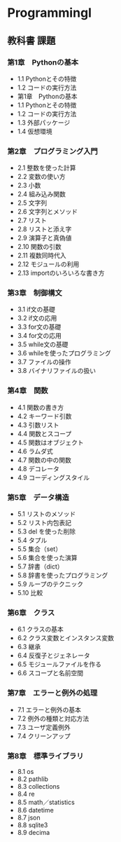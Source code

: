 # ProgrammingⅠ
## 教科書 課題
### 第1章　Pythonの基本
 - 1.1 Pythonとその特徴
 - 1.2 コードの実行方法
 - 第1章　Pythonの基本
 - 1.1 Pythonとその特徴
 - 1.2 コードの実行方法
 - 1.3 外部パッケージ
 - 1.4 仮想環境
### 第2章　プログラミング入門
 - 2.1 整数を使った計算
 - 2.2 変数の使い方
 - 2.3 小数
 - 2.4 組み込み関数
 - 2.5 文字列
 - 2.6 文字列とメソッド
 - 2.7 リスト
 - 2.8 リストと添え字
 - 2.9 演算子と真偽値
 - 2.10 関数の引数
 - 2.11 複数同時代入
 - 2.12 モジュールの利用
 - 2.13 importのいろいろな書き方
### 第3章　制御構文
 - 3.1 if文の基礎
 - 3.2 if文の応用
 - 3.3 for文の基礎
 - 3.4 for文の応用
 - 3.5 while文の基礎
 - 3.6 whileを使ったプログラミング
 - 3.7 ファイルの操作
 - 3.8 バイナリファイルの扱い
### 第4章　関数
 - 4.1 関数の書き方
 - 4.2 キーワード引数
 - 4.3 引数リスト
 - 4.4 関数とスコープ
 - 4.5 関数はオブジェクト
 - 4.6 ラムダ式
 - 4.7 関数の中の関数
 - 4.8 デコレータ
 - 4.9 コーディングスタイル
### 第5章　データ構造
 - 5.1 リストのメソッド
 - 5.2 リスト内包表記
 - 5.3 del を使った削除
 - 5.4 タプル
 - 5.5 集合（set）
 - 5.6 集合を使った演算
 - 5.7 辞書（dict）
 - 5.8 辞書を使ったプログラミング
 - 5.9 ループのテクニック
 - 5.10 比較
### 第6章　クラス
 - 6.1 クラスの基本
 - 6.2 クラス変数とインスタンス変数
 - 6.3 継承
 - 6.4 反復子とジェネレータ
 - 6.5 モジュールファイルを作る
 - 6.6 スコープと名前空間
### 第7章　エラーと例外の処理
 - 7.1 エラーと例外の基本
 - 7.2 例外の種類と対応方法
 - 7.3 ユーザ定義例外
 - 7.4 クリーンアップ
### 第8章　標準ライブラリ
 - 8.1 os
 - 8.2 pathlib
 - 8.3 collections
 - 8.4 re
 - 8.5 math／statistics
 - 8.6 datetime
 - 8.7 json
 - 8.8 sqlite3
 - 8.9 decima

